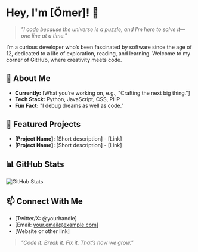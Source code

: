 # Hey, I'm [Ömer]! 👋

> *"I code because the universe is a puzzle, and I’m here to solve it—one line at a time."*

I’m a curious developer who’s been fascinated by software since the age of 12, dedicated to a life of exploration, reading, and learning. Welcome to my corner of GitHub, where creativity meets code.

## 🚀 About Me
- **Currently:** [What you’re working on, e.g., "Crafting the next big thing."]
- **Tech Stack:** Python, JavaScript, CSS, PHP
- **Fun Fact:** "I debug dreams as well as code."

## 🌌 Featured Projects
- **[Project Name]:** [Short description] - [Link]
- **[Project Name]:** [Short description] - [Link]

## 📊 GitHub Stats
![GitHub Stats](https://github-readme-stats.vercel.app/api?username=sehawq&show_icons=true&theme=dracula)

## 📫 Connect With Me
- [Twitter/X: @yourhandle]
- [Email: your.email@example.com]
- [Website or other link]

> *"Code it. Break it. Fix it. That’s how we grow."*

